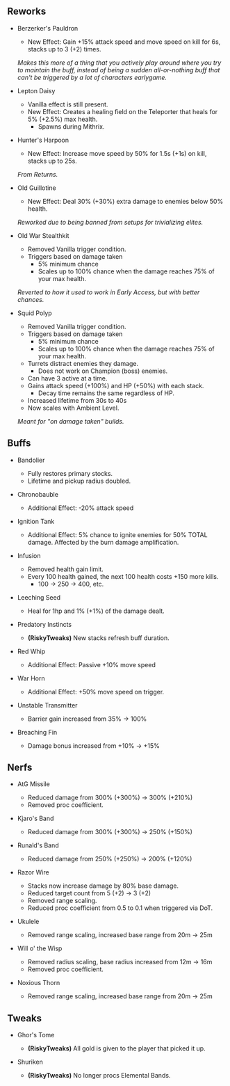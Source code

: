 ## Reworks

- Berzerker's Pauldron
	- New Effect: Gain +15% attack speed and move speed on kill for 6s, stacks up to 3 (+2) times.
	
	*Makes this more of a thing that you actively play around where you try to maintain the buff, instead of being a sudden all-or-nothing buff that can't be triggered by a lot of characters earlygame.*

- Lepton Daisy
	- Vanilla effect is still present.
	- New Effect: Creates a healing field on the Teleporter that heals for 5% (+2.5%) max health.
		- Spawns during Mithrix.

- Hunter's Harpoon
	- New Effect: Increase move speed by 50% for 1.5s (+1s) on kill, stacks up to 25s.
	
	*From Returns.*
	
- Old Guillotine
	- New Effect: Deal 30% (+30%) extra damage to enemies below 50% health.

	*Reworked due to being banned from setups for trivializing elites.*
	
- Old War Stealthkit
	- Removed Vanilla trigger condition.
	- Triggers based on damage taken
		- 5% minimum chance
		- Scales up to 100% chance when the damage reaches 75% of your max health.
		
	*Reverted to how it used to work in Early Access, but with better chances.*
	
- Squid Polyp
	- Removed Vanilla trigger condition.
	- Triggers based on damage taken
		- 5% minimum chance
		- Scales up to 100% chance when the damage reaches 75% of your max health.
	- Turrets distract enemies they damage.
		- Does not work on Champion (boss) enemies.
	- Can have 3 active at a time.
	- Gains attack speed (+100%) and HP (+50%) with each stack.
		- Decay time remains the same regardless of HP.
	- Increased lifetime from 30s to 40s
	- Now scales with Ambient Level.
	
	*Meant for "on damage taken" builds.*

## Buffs

- Bandolier
	- Fully restores primary stocks.
	- Lifetime and pickup radius doubled.
	
- Chronobauble
	- Additional Effect: -20% attack speed

- Ignition Tank
	- Additional Effect: 5% chance to ignite enemies for 50% TOTAL damage. Affected by the burn damage amplification.
	
- Infusion
	- Removed health gain limit.
	- Every 100 health gained, the next 100 health costs +150 more kills.
		- 100 -> 250 -> 400, etc.
		
- Leeching Seed
	- Heal for 1hp and 1% (+1%) of the damage dealt.
	
- Predatory Instincts
	- **(RiskyTweaks)** New stacks refresh buff duration.
	
- Red Whip
	- Additional Effect: Passive +10% move speed
	
- War Horn
	- Additional Effect: +50% move speed on trigger.
	
- Unstable Transmitter
	- Barrier gain increased from 35% -> 100%
	
- Breaching Fin
	- Damage bonus increased from +10% -> +15%

## Nerfs

- AtG Missile
	- Reduced damage from 300% (+300%) -> 300% (+210%)
	- Removed proc coefficient.

- Kjaro's Band
	- Reduced damage from 300% (+300%) -> 250% (+150%)
	
- Runald's Band
	- Reduced damage from 250% (+250%) -> 200% (+120%)
	
- Razor Wire
	- Stacks now increase damage by 80% base damage.
	- Reduced target count from 5 (+2) -> 3 (+2)
	- Removed range scaling.
	- Reduced proc coefficient from 0.5 to 0.1 when triggered via DoT.
	
- Ukulele
	- Removed range scaling, increased base range from 20m -> 25m
	
- Will o' the Wisp
	- Removed radius scaling, base radius increased from 12m -> 16m
	- Removed proc coefficient.
	
- Noxious Thorn
	- Removed range scaling, increased base range from 20m -> 25m

## Tweaks

- Ghor's Tome
	- **(RiskyTweaks)** All gold is given to the player that picked it up.
	
- Shuriken
	- **(RiskyTweaks)** No longer procs Elemental Bands.
